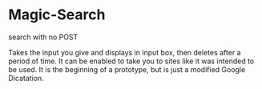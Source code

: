 # Magic-Search
search with no POST

Takes the input you give and displays in input box, then deletes after a period of time. It can be enabled to take you to sites like it was intended to be used. It is the beginning of a prototype, but is just a modified Google Dicatation.
